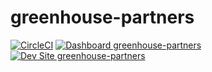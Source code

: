 # greenhouse-partners

[![CircleCI](https://circleci.com/gh/mrdeansmith/greenhouse-partners.svg?style=shield)](https://circleci.com/gh/mrdeansmith/greenhouse-partners)
[![Dashboard greenhouse-partners](https://img.shields.io/badge/dashboard-greenhouse_partners-yellow.svg)](https://dashboard.pantheon.io/sites/d9bf9afc-1595-4a07-b874-7d45adcb6409#dev/code)
[![Dev Site greenhouse-partners](https://img.shields.io/badge/site-greenhouse_partners-blue.svg)](http://dev-greenhouse-partners.pantheonsite.io/)